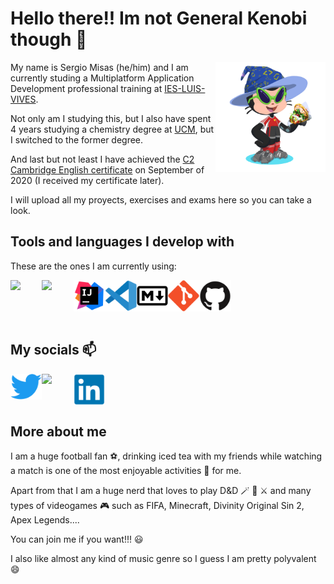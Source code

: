 # Hello there!! Im not General Kenobi though 👋

<img src="octocat-1665740977551.png" width = 35% align = right>

My name is Sergio Misas (he/him) and I am currently studing a Multiplatform Application Development professional training at [IES-LUIS-VIVES](https://www.iesluisvives.es/).

Not only am I studying this, but I also have spent 4 years studying a chemistry degree at [UCM](https://quimicas.ucm.es/), but I switched to the former degree.

And last but not least I have achieved the [C2 Cambridge English certificate](https://www.instagram.com/p/CKv6-AMFcTc/) on September of 2020 (I received my certificate later).

I will upload all my proyects, exercises and exams here so you can take a look.

## Tools and languages I develop with

These are the ones I am currently using:

<div>
    <img src="https://upload.wikimedia.org/wikipedia/commons/7/74/Kotlin_Icon.png" width = 10% align = left>
    <img src="https://cdn3.iconfinder.com/data/icons/logos-and-brands-adobe/512/267_Python-512.png" width = 10% align = left>
    <img src="https://raw.githubusercontent.com/devicons/devicon/1119b9f84c0290e0f0b38982099a2bd027a48bf1/icons/intellij/intellij-original.svg" width = 10% align = left>
    <img src="https://raw.githubusercontent.com/devicons/devicon/1119b9f84c0290e0f0b38982099a2bd027a48bf1/icons/vscode/vscode-original.svg" width = 10% align = left>
    <img src="https://raw.githubusercontent.com/devicons/devicon/1119b9f84c0290e0f0b38982099a2bd027a48bf1/icons/markdown/markdown-original.svg" width = 10% align = left>
    <img src="https://raw.githubusercontent.com/devicons/devicon/1119b9f84c0290e0f0b38982099a2bd027a48bf1/icons/git/git-original.svg" width = 10% align = left>
     <img src="https://raw.githubusercontent.com/devicons/devicon/1119b9f84c0290e0f0b38982099a2bd027a48bf1/icons/github/github-original.svg" width = 10% align = left>

</div>

<br>
<br>
<br>
<br>

## My socials 📫

[<img src="https://raw.githubusercontent.com/devicons/devicon/1119b9f84c0290e0f0b38982099a2bd027a48bf1/icons/twitter/twitter-original.svg" width = 10% align = left>](https://twitter.com/SNotroll) 

[<img src="https://cdn-icons-png.flaticon.com/512/87/87390.png" width = 10% align = left >](https://www.instagram.com/sergiomisas/)


[<img src="https://raw.githubusercontent.com/devicons/devicon/1119b9f84c0290e0f0b38982099a2bd027a48bf1/icons/linkedin/linkedin-original.svg" width = 10% align = left >](https://www.linkedin.com/in/sergio-misas-4015b0251/)

<br>
<br>
<br>

## More about me

I am a huge football fan ⚽, drinking iced tea with my friends while watching a match is one of the most enjoyable activities 🍹 for me.

Apart from that I am a huge nerd that loves to play D&D 🪄 🏹 ⚔️ and many types of videogames 🎮 such as FIFA, Minecraft, Divinity Original Sin 2, Apex Legends.... 

You can join me if you want!!! 😃

I also like almost any kind of music genre so I guess I am pretty polyvalent 😄

<!--
**SergioMisas/SergioMisas** is a ✨ _special_ ✨ repository because its `README.md` (this file) appears on your GitHub profile.

Here are some ideas to get you started:

- 🔭 I’m currently working on ...
- 🌱 I’m currently learning ...
- 👯 I’m looking to collaborate on ...
- 🤔 I’m looking for help with ...
- 💬 Ask me about ...
- 📫 How to reach me: ...
- 😄 Pronouns: ...
- ⚡ Fun fact: ...
-->

